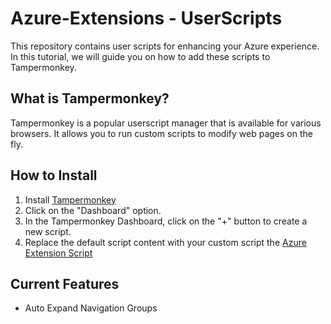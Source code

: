 # Azure-Extensions - UserScripts

This repository contains user scripts for enhancing your Azure experience. In this tutorial, we will guide you on how to add these scripts to Tampermonkey.

## What is Tampermonkey?

Tampermonkey is a popular userscript manager that is available for various browsers. It allows you to run custom scripts to modify web pages on the fly.

## How to Install

1. Install [Tampermonkey](https://www.tampermonkey.net/)
2. Click on the "Dashboard" option.
3. In the Tampermonkey Dashboard, click on the "+" button to create a new script.
4. Replace the default script content with your custom script the [Azure Extension Script](main.js
)

## Current Features

- Auto Expand Navigation Groups